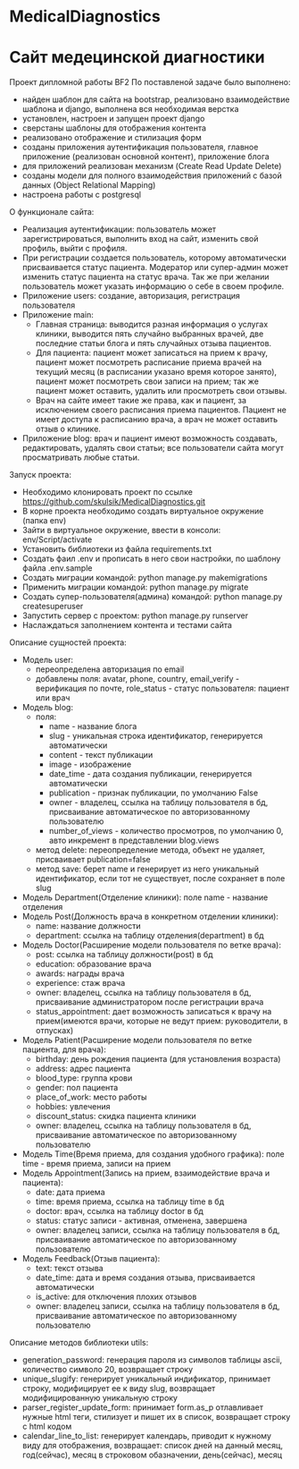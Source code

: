 # MedicalDiagnostics
# Сайт медецинской диагностики
Проект дипломной работы BF2
По поставленой задаче было выполнено:
 - найден шаблон для сайта на bootstrap, реализовано взаимодействие шаблона и django, выполнена вся необходимая верстка
 - установлен, настроен и запущен проект django
 - сверстаны шаблоны для отображения контента
 - реализовано отображение и стилизация форм
 - созданы приложения аутентификация пользователя, главное приложение (реализован основной контент), приложение блога
 - для приложений реализован механизм (Create Read Update Delete)
 - созданы модели для полного взаимодействия приложений с базой данных (Object Relational Mapping)
 - настроена работы с postgresql

О функционале сайта:
 - Реализация аутентификации: пользователь может зарегистрироваться, выполнить вход на сайт, изменить свой профиль, выйти с профиля.
 - При регистрации создается пользователь, которому автоматически присваивается статус пациента. Модератор или супер-админ может изменить статус пациента на статус врача. Так же при желании пользователь может указать информацию о себе в своем профиле.
 - Приложение users: создание, авторизация, регистрация пользователя
 - Приложение main:
   - Главная страница: выводится разная информация о услугах клиники, выводится пять случайно выбранных врачей, две последние статьи блога и пять случайных отзыва пациентов.
   - Для пациента: пациент может записаться на прием к врачу, пациент может посмотреть расписание приема врачей на текущий месяц (в расписании указано время которое занято), пациент может посмотреть свои записи на прием; так же пациент может оставить, удалить или просмотреть свои отзывы.
   - Врач на сайте имеет такие же права, как и пациент, за исключением своего расписания приема пациентов. Пациент не имеет доступа к расписанию врача, а врач не может оставить отзыв о клинике.
 - Приложение blog: врач и пациент имеют возможность создавать, редактировать, удалять свои статьи; все пользователи сайта могут просматривать любые статьи.

Запуск проекта:
 - Необходимо клонировать проект по ссылке https://github.com/skulsik/MedicalDiagnostics.git
 - В корне проекта необходимо создать виртуальное окружение (папка env)
 - Зайти в виртуальное окружение, ввести в консоли: env/Script/activate 
 - Установить библиотеки из файла requirements.txt
 - Создать фаил .env и прописать в него свои настройки, по шаблону файла .env.sample
 - Создать миграции командой: python manage.py makemigrations
 - Применить миграции командой: python manage.py migrate
 - Создать супер-пользователя(админа) командой: python manage.py createsuperuser
 - Запустить сервер с проектом: python manage.py runserver
 - Наслаждаться заполнением контента и тестами сайта

Описание сущностей проекта:
 - Модель user:
   - переопределена авторизация по email
   - добавлены поля: avatar, phone, country, email_verify - верификация по почте, role_status - статус пользователя: пациент или врач
 - Модель blog:
   - поля:
     - name - название блога
     - slug - уникальная строка идентификатор, генерируется автоматически
     - content - текст публикации
     - image - изображение
     - date_time - дата создания публикации, генерируется автоматически
     - publication - признак публикации, по умолчанию False
     - owner - владелец, ссылка на таблицу пользователя в бд, присваивание автоматическое по авторизованному пользователю
     - number_of_views - количество просмотров, по умолчанию 0, авто инкремент в представлении blog.views
   - метод delete: переопределение метода, объект не удаляет, присваивает publication=false
   - метод save: берет name и генерирует из него уникальный идентификатор, если тот не существует, после сохраняет в поле slug
 - Модель Department(Отделение клиники): поле name - название отделения
 - Модель Post(Должность врача в конкретном отделении клиники):
   - name: название должности
   - department: ссылка на таблицу отделения(department) в бд
 - Модель Doctor(Расширение модели пользователя по ветке врача):
   - post: ссылка на таблицу должности(post) в бд
   - education: образование врача
   - awards: награды врача
   - experience: стаж врача
   - owner: владелец, ссылка на таблицу пользователя в бд, присваивание администратором после регистрации врача
   - status_appointment: дает возможность записаться к врачу на прием(имеются врачи, которые не ведут прием: руководители, в отпусках)
 - Модель Patient(Расширение модели пользователя по ветке пациента, для врача):
   - birthday: день рождения пациента (для установления возраста)
   - address: адрес пациента
   - blood_type: группа крови
   - gender: пол пациента
   - place_of_work: место работы
   - hobbies: увлечения
   - discount_status: скидка пациента клиники
   - owner: владелец, ссылка на таблицу пользователя в бд, присваивание автоматическое по авторизованному пользователю
 - Модель Time(Время приема, для создания удобного графика): поле time - время приема, записи на прием
 - Модель Appointment(Запись на прием, взаимодействие врача и пациента):
   - date: дата приема
   - time: время приема, ссылка на таблицу time в бд
   - doctor: врач, ссылка на таблицу doctor в бд
   - status: статус записи - активная, отменена, завершена
   - owner: владелец записи, ссылка на таблицу пользователя в бд, присваивание автоматическое по авторизованному пользователю
 - Модель Feedback(Отзыв пациента):
   - text: текст отзыва
   - date_time: дата и время создания отзыва, присваивается автоматически
   - is_active: для отключения плохих отзывов
   - owner: владелец записи, ссылка на таблицу пользователя в бд, присваивание автоматическое по авторизованному пользователю

Описание методов библиотеки utils:
 - generation_password: генерация пароля из символов таблицы ascii, количество символо 20, возвращает строку
 - unique_slugify: генерирует уникальный индификатор, принимает строку, модифицирует ее к виду slug, возвращает модифицированную уникальную строку
 - parser_register_update_form: принимает form.as_p отлавливает нужные html теги, стилизует и пишет их в список, возвращает строку с html кодом
 - calendar_line_to_list: генерирует календарь, приводит к нужному виду для отображения, возвращает: список дней на данный месяц, год(сейчас), месяц в строковом обазначении, день(сейчас), месяц
